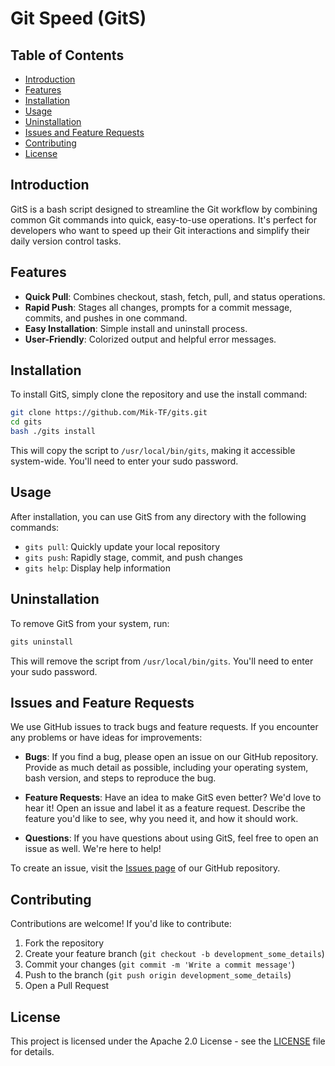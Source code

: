 <h1> Git Speed (GitS) </h1>

<h2> Table of Contents</h2>

- [Introduction](#introduction)
- [Features](#features)
- [Installation](#installation)
- [Usage](#usage)
- [Uninstallation](#uninstallation)
- [Issues and Feature Requests](#issues-and-feature-requests)
- [Contributing](#contributing)
- [License](#license)


## Introduction

GitS is a bash script designed to streamline the Git workflow by combining common Git commands into quick, easy-to-use operations. It's perfect for developers who want to speed up their Git interactions and simplify their daily version control tasks.

## Features

- **Quick Pull**: Combines checkout, stash, fetch, pull, and status operations.
- **Rapid Push**: Stages all changes, prompts for a commit message, commits, and pushes in one command.
- **Easy Installation**: Simple install and uninstall process.
- **User-Friendly**: Colorized output and helpful error messages.

## Installation

To install GitS, simply clone the repository and use the install command:

```bash
git clone https://github.com/Mik-TF/gits.git
cd gits
bash ./gits install
```

This will copy the script to `/usr/local/bin/gits`, making it accessible system-wide. You'll need to enter your sudo password.

## Usage

After installation, you can use GitS from any directory with the following commands:

- `gits pull`: Quickly update your local repository
- `gits push`: Rapidly stage, commit, and push changes
- `gits help`: Display help information

## Uninstallation

To remove GitS from your system, run:

```bash
gits uninstall
```

This will remove the script from `/usr/local/bin/gits`. You'll need to enter your sudo password.

## Issues and Feature Requests

We use GitHub issues to track bugs and feature requests. If you encounter any problems or have ideas for improvements:

- **Bugs**: If you find a bug, please open an issue on our GitHub repository. Provide as much detail as possible, including your operating system, bash version, and steps to reproduce the bug.

- **Feature Requests**: Have an idea to make GitS even better? We'd love to hear it! Open an issue and label it as a feature request. Describe the feature you'd like to see, why you need it, and how it should work.

- **Questions**: If you have questions about using GitS, feel free to open an issue as well. We're here to help!

To create an issue, visit the [Issues page](https://github.com/Mik-TF/git_speed/issues) of our GitHub repository.

## Contributing

Contributions are welcome! If you'd like to contribute:

1. Fork the repository
2. Create your feature branch (`git checkout -b development_some_details`)
3. Commit your changes (`git commit -m 'Write a commit message'`)
4. Push to the branch (`git push origin development_some_details`)
5. Open a Pull Request

## License

This project is licensed under the Apache 2.0 License - see the [LICENSE](LICENSE) file for details.